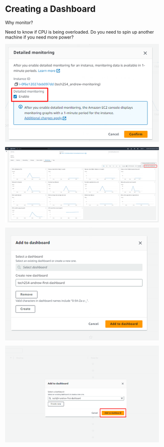# Creating a Dashboard

Why monitor?

Need to know if CPU is being overloaded. Do you need to spin up another machine if you need more power?

![img.png](images/dashboard/image.png)

![img.png](images/dashboard/image-1.png)

![img.png](images/dashboard/image-2.png)

![img.png](images/dashboard/image-3.png)

